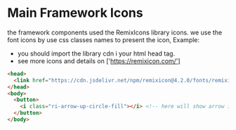 # Main Framework Icons

the framework components used the RemixIcons library icons. we use the font icons by use css classes names to present the icon, Example:

- you should import the library cdn i your html head tag.
- see more icons and details on ['https://remixicon.com/']
```html
<head>
  <link href="https://cdn.jsdelivr.net/npm/remixicon@4.2.0/fonts/remixicon.css" rel="stylesheet" />
</head>
<body>
  <button>
    <i class="ri-arrow-up-circle-fill"></i> <!-- here will show arrow icon -->
  </button>
</body>
```
